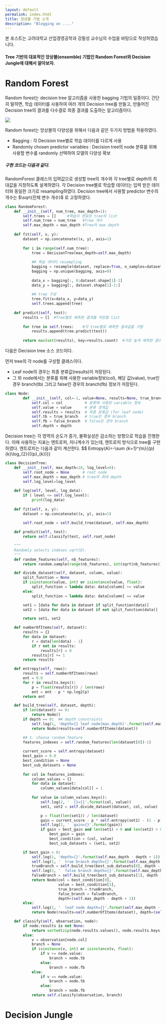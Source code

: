 ```yaml
---
layout: default
permalink: index.html
title: 앙상블 기법 소개
description: "Blogging on ...."
---
```


 본 포스트는 고려대학교 산업경영공학과 강필성 교수님의 수업을 바탕으로 작성하였습니다.


#### Tree 기반의 대표적인 앙상블(ensemble) 기법인 Random Forest와 Decision Jungle에 대해서 알아보자.

# Random Forest
Random forest는 decision tree 알고리즘을 사용한 bagging 기법의 일종이다.
간단히 말하면, 학습 데이터를 사용하여 여러 개의 Decision tree를 만들고, 만들어진 Decision tree의 결과를 다수결로 최종 결과를 도출하는 알고리즘이다.

[![](https://eric1goh.github.io/images/random_forest_images.png)](https://goo.gl/images/724rrJ)

Random forest는 앙상블의 다양성을 위해서 다음과 같은 두가지 방법을 적용하였다.
* Bagging : 각 Decision tree별로 학습 데이터를 다르게 사용
* Randomly chosen predictor variables : Decision tree의 node 분류를 위해 사용할 변수를 randomly 선택하여 모델의 다양성 확보


##### 구현 코드는 다음과 같다.
RandomForest 클래스의 입력값으로 생성할 tree의 개수와 각 tree별로 depth의 최대값을 지정하도록 설계하였다.
각 Decision tree별로 학습할 데이터는 입력 받은 데이터와 동일한 크기로 resampling하였다.
Decision tree에서 사용할 predictor 변수의 개수는 $\sqrt{전체 변수 개수}$ 로 고정하였다.

```Python
class RandomForest:
    def __init__(self, num_tree, max_depth=1):
        self.trees = []     #학습이 완료된 tree의 list
        self.num_tree = num_tree   #Tree 개수
        self.max_depth = max_depth #Tree의 max depth 
    
    def fit(self, x, y):
        dataset = np.concatenate((x, y), axis=1)
        
        for i in range(self.num_tree):
            tree = DecisionTree(max_depth=self.max_depth)
            
            ## 학습 데이터 resampling
            bagging = resample(dataset, replace=True, n_samples=dataset.shape[0])
            bagging = np.unique(bagging, axis=0)
            
            data_x = bagging[:, 0:dataset.shape[1]-1]
            data_y = bagging[:, dataset.shape[1]-1:]
            
            ## tree 구성
            tree.fit(x=data_x, y=data_y)
            self.trees.append(tree)
    
    def predict(self, test):
        results = []  #Tree별로 예측한 결과를 저장할 list
        
        for tree in self.trees:    #각 tree별로 예측한 결과값을 구함
            results.append(tree.predict(test))
        
        return max(set(results), key=results.count)  #가장 높게 예측한 결과값을 리턴함
```

다음은 Decision  tree 소스 코드이다.

먼저 tree의 각 node를 구성할 클래스이다. 
 * Leaf node의 경우는 최종 분류값(results)이 저장된다.
 * 그 외 node에서는 분류를 위해 사용한 variable정보(col), 해당 값(value), true인 경우 branch(tb) 그리고 false인 경우의 branch(fb) 정보가 저장된다.

```Python
class Node:
        def __init__(self, col=-1, value=None, results=None, true_branch=None, false_branch=None, depth=-1):
            self.col = col          # 분류에 사용된 variable 정보
            self.value = value      # 분류 경계값
            self.results = results  # 최종 분류값 (for leaf node)
            self.tb = true_branch   # true인 경우 branch
            self.fb = false_branch  # false인 경우 branch
            self.depth = depth
```

Decision tree는 각 영역의 순도가 증가, 불확실성은 감소하는 방향으로 학습을 진행한다. 이때 사용하는 지표는 엔트로피, 지니계수가 있는데, 엔트로피 방식으로 tree를 구현하였다.
엔트로피는 다음과 같이 계산한다.
$$ Entropy(A)=-\sum _{k=1}^{m}{{p}_{k}\log_{2}{{(p}_{k})}}

```Python
class DecisionTree:
    def __init__(self, max_depth=10, log_level=0):
        self.root_node = None      # root node
        self.max_depth = max_depth # tree의 최대 depth
        self.log_level=log_level
        
    def log(self, level, log_data):
        if ( level <= self.log_level):
            print(log_data)
        
    def fit(self, x, y):
        dataset = np.concatenate((x, y), axis=1)
        
        self.root_node = self.build_tree(dataset, self.max_depth)

    def predict(self, test):
        return self.classify(test, self.root_node)

    """
    Randomly selects indexes sqrt(D).
    """
    def random_features(self, nb_features):
        return random.sample(range(nb_features), int(sqrt(nb_features)))

    def divide_dataset(self, dataset, column, value):
        split_function = None
        if isinstance(value, int) or isinstance(value, float):
            split_function = lambda data: data[column] >= value
        else:
            split_function = lambda data: data[column] == value

        set1 = [data for data in dataset if split_function(data)]
        set2 = [data for data in dataset if not split_function(data)]

        return set1, set2

    def numberOfItems(self, dataset):
        results = {}
        for data in dataset:
            r = data[len(data) - 1]
            if r not in results:
                results[r] = 0
            results[r] += 1
        return results

    def entropy(self, rows):
        results = self.numberOfItems(rows)
        ent = 0.0
        for r in results.keys():
            p = float(results[r]) / len(rows)
            ent = ent - p * np.log2(p)
        return ent

    def build_tree(self, dataset, depth):
        if len(dataset) == 0:
            return Node()
        if depth == 0:  ## depth constraints
            self.log(1, 'depth={} leaf node(max_depth)'.format(self.max_depth - depth + 1))
            return Node(results=self.numberOfItems(dataset))

        ## 1. choose random feature
        features_indexes = self.random_features(len(dataset[0])-1)
        
        current_score = self.entropy(dataset)
        best_gain = 0.0
        best_condition = None
        best_sub_datasets = None
        
        for col in features_indexes:
            column_values = {}
            for data in dataset:
                column_values[data[col]] = 1
                
            for value in column_values.keys():
                self.log(2, '  {}={}'.format(col, value))
                set1, set2 = self.divide_dataset(dataset, col, value)

                p = float(len(set1)) / len(dataset)
                gain = current_score - p * self.entropy(set1) - (1 - p) * self.entropy(set2)
                self.log(2, '  gain={}'.format(gain))
                if gain > best_gain and len(set1) > 0 and len(set2) > 0:
                    best_gain = gain
                    best_condition = (col, value)
                    best_sub_datasets = (set1, set2)

        if best_gain > 0:
            self.log(1, 'depth={}'.format(self.max_depth - depth + 1))
            self.log(1, '  true branch depth={}'.format(self.max_depth - depth + 1))
            trueBranch = self.build_tree(best_sub_datasets[0], depth - 1)
            self.log(1, '  false branch depth={}'.format(self.max_depth - depth + 1))
            falseBranch = self.build_tree(best_sub_datasets[1], depth - 1)
            return Node(col = best_condition[0],
                        value = best_condition[1],
                        true_branch = trueBranch, 
                        false_branch = falseBranch,
                        depth=(self.max_depth - depth + 1))
        else:
            self.log(1, '  leaf node depth={}'.format(self.max_depth - depth + 1))
            return Node(results=self.numberOfItems(dataset), depth=(self.max_depth - depth + 1))

    def classify(self, observation, node):
        if node.results is not None:
            return sorted(zip(node.results.values(), node.results.keys()), reverse=True)[0][1]
        else:
            v = observation[node.col]
            branch = None
            if isinstance(v, int) or isinstance(v, float):
                if v >= node.value:
                    branch = node.tb
                else:
                    branch = node.fb
            else:
                if v == node.value:
                    branch = node.tb
                else:
                    branch = node.fb
            return self.classify(observation, branch)

```
# Decision Jungle
